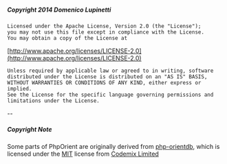 ##### Copyright 2014 Domenico Lupinetti

    Licensed under the Apache License, Version 2.0 (the "License");
    you may not use this file except in compliance with the License.
    You may obtain a copy of the License at
  [http://www.apache.org/licenses/LICENSE-2.0](http://www.apache.org/licenses/LICENSE-2.0)
    
    Unless required by applicable law or agreed to in writing, software
    distributed under the License is distributed on an "AS IS" BASIS,
    WITHOUT WARRANTIES OR CONDITIONS OF ANY KIND, either express or implied.
    See the License for the specific language governing permissions and
    limitations under the License.

--

##### Copyright Note

Some parts of PhpOrient are originally derived from [php-orientdb](https://github.com/codemix/php-orientdb), which is licensed under the [MIT](https://github.com/codemix/php-orientdb/blob/master/LICENSE.md) license from [Codemix Limited](http://codemix.com/)
